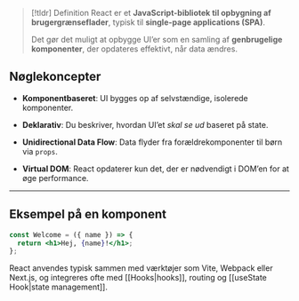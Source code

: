 > [!tldr] Definition
> React er et **JavaScript-bibliotek til opbygning af brugergrænseflader**, typisk til **single-page applications (SPA)**. 
> 
> Det gør det muligt at opbygge UI’er som en samling af **genbrugelige komponenter**, der opdateres effektivt, når data ændres.

## Nøglekoncepter

- **Komponentbaseret**: UI bygges op af selvstændige, isolerede komponenter.
    
- **Deklarativ**: Du beskriver, hvordan UI’et _skal se ud_ baseret på state.
    
- **Unidirectional Data Flow**: Data flyder fra forældrekomponenter til børn via `props`.
    
- **Virtual DOM**: React opdaterer kun det, der er nødvendigt i DOM’en for at øge performance.

---
## Eksempel på en komponent

```jsx
const Welcome = ({ name }) => {
  return <h1>Hej, {name}!</h1>;
};
```

React anvendes typisk sammen med værktøjer som Vite, Webpack eller Next.js, og integreres ofte med [[Hooks|hooks]], routing og [[useState Hook|state management]].